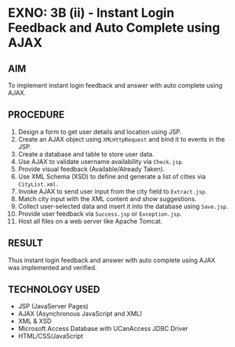 # EXNO: 3B (ii) - Instant Login Feedback and Auto Complete using AJAX

## AIM
To implement instant login feedback and answer with auto complete using AJAX.

## PROCEDURE
1. Design a form to get user details and location using JSP.
2. Create an AJAX object using `XMLHttpRequest` and bind it to events in the JSP.
3. Create a database and table to store user data.
4. Use AJAX to validate username availability via `Check.jsp`.
5. Provide visual feedback (Available/Already Taken).
6. Use XML Schema (XSD) to define and generate a list of cities via `CityList.xml`.
7. Invoke AJAX to send user input from the city field to `Extract.jsp`.
8. Match city input with the XML content and show suggestions.
9. Collect user-selected data and insert it into the database using `Save.jsp`.
10. Provide user feedback via `Success.jsp` or `Exception.jsp`.
11. Host all files on a web server like Apache Tomcat.

## RESULT
Thus instant login feedback and answer with auto complete using AJAX was implemented and verified.

## TECHNOLOGY USED
- JSP (JavaServer Pages)
- AJAX (Asynchronous JavaScript and XML)
- XML & XSD
- Microsoft Access Database with UCanAccess JDBC Driver
- HTML/CSS/JavaScript
